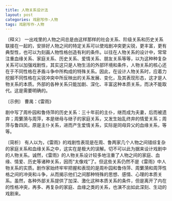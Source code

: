 ```yaml
---
title: 人物关系设计法
layout: post
categories: 戏剧写作-人物
tags: 戏剧写作-人物
---
```


〔释义〕 一出戏里的人物之间总是由这样那样的社会关系、阶级关系和历史关系联接在一起的，安排好人物之间的特定关系可以使戏剧冲突更尖锐，更丰富，更有典型性，也可以为刻画人物性格创造有利的条件。以往在人物关系的设计中，常常注重血缘关系、家庭关系、历史关系、爱情关系、朋友关系等等，以为这种种复杂关系可以加强戏剧性，其实这只是人物生活的外部环境和条件，人物关系的核心还在于不同性格在矛盾斗争中所构成的特殊关系。因此，在设计人物关系时，应着力挖掘不同性格在尖锐冲突中所反映出的关系发展、变化，及其表现形态，这才是人物关系的本质。外部的各种关系只能加剧、深化、丰富这种本质关系，而决不能取代。这是需要明确的。

〔示例〕 曹禺：《雷雨》

剧中写了周朴园和鲁侍萍的历史关系：三十年前的主仆，继而成为夫妻，后而被遗弃；周蘩漪与周萍，本是继母与继子的家庭关系，又发生始乱终弃的情爱关系；周萍与鲁四凤，原是主仆关系，进而产生爱情关系，实际是同母异父的血缘关系，等等。

〔简析〕 有人以为，《雷雨》的戏剧性表现是在周、鲁两家几个人物之间错综复杂的家庭关系和血缘关系之中，这实在是极大的误解。切不可以此为据来设计戏剧中的人物关系。诚然，《雷雨》的人物关系设计较多地注重了人物之间的家庭、血缘、情爱、历史等诸种关系，因而“太像戏”了。但这些关系仍然不是《雷雨》中人物关系的实质。剧作家始终牢牢把握和表现的是周朴园和鲁侍萍、周蘩漪和周萍性格之间的冲突和斗争，从而揭示他们之间那种特殊的思想、感情、心理的本质关系。虽然，各种外部关系提供了加深、激化这种本质关系的条件，但是离开了内在的性格冲突，再多、再复杂的家庭、血缘之类的关系，也演不出如此深刻、生动的戏剧来。 
